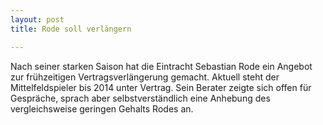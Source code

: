 ```yaml
---
layout: post
title: Rode soll verlängern

---
```


Nach seiner starken Saison hat die Eintracht Sebastian Rode ein Angebot zur frühzeitigen Vertragsverlängerung gemacht. Aktuell steht der Mittelfeldspieler bis 2014 unter Vertrag. Sein Berater zeigte sich offen für Gespräche, sprach aber selbstverständlich eine Anhebung des vergleichsweise geringen Gehalts Rodes an.


